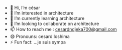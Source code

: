 - 👋 Hi, I’m césar
- 👀 I’m interested in architecture 
- 🌱 I’m currently learning architecture 
- 💞️ I’m looking to collaborate on architecture 
- 📫 How to reach me : cesardndjeka700@gmail.com 
- 😄 Pronouns: cesard loshima 
- ⚡ Fun fact: ...je suis sympa 

<!---
Cesa0827/Cesa0827 is a ✨ special ✨ repository because its `README.md` (this file) appears on your GitHub profile.
You can click the Preview link to take a look at your changes.
--->
